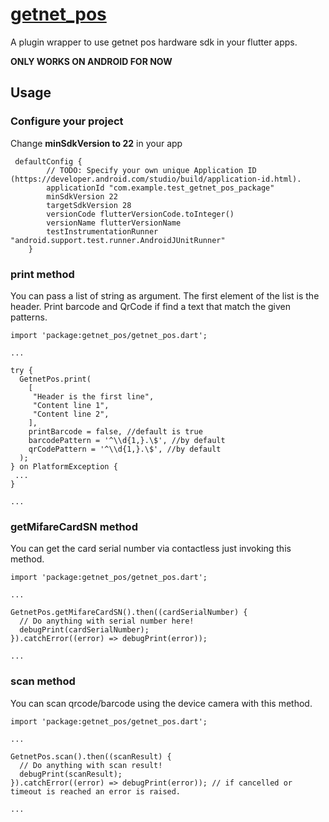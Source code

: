 # [getnet_pos](https://pub.dev/packages/getnet_pos)

A plugin wrapper to use getnet pos hardware sdk in your flutter apps.

**ONLY WORKS ON ANDROID FOR NOW**

## Usage

### Configure your project

Change **minSdkVersion to 22** in your app
```
 defaultConfig {
        // TODO: Specify your own unique Application ID (https://developer.android.com/studio/build/application-id.html).
        applicationId "com.example.test_getnet_pos_package"
        minSdkVersion 22
        targetSdkVersion 28
        versionCode flutterVersionCode.toInteger()
        versionName flutterVersionName
        testInstrumentationRunner "android.support.test.runner.AndroidJUnitRunner"
    }
``` 

### print method

You can pass a list of string as argument. The first element of the list
is the header. Print barcode and QrCode if find a text that match the given 
patterns.

```
import 'package:getnet_pos/getnet_pos.dart';

...

try {
  GetnetPos.print(
    [
     "Header is the first line",
     "Content line 1",
     "Content line 2",
    ],
    printBarcode = false, //default is true
    barcodePattern = '^\\d{1,}.\$', //by default
    qrCodePattern = '^\\d{1,}.\$', //by default
  );
} on PlatformException {
 ...
}

...
```

### getMifareCardSN method

You can get the card serial number via contactless just invoking this method.

```
import 'package:getnet_pos/getnet_pos.dart';

...

GetnetPos.getMifareCardSN().then((cardSerialNumber) {
  // Do anything with serial number here!
  debugPrint(cardSerialNumber);
}).catchError((error) => debugPrint(error));

...
```


### scan method

You can scan qrcode/barcode using the device camera with this method.

```
import 'package:getnet_pos/getnet_pos.dart';

...

GetnetPos.scan().then((scanResult) {
  // Do anything with scan result!
  debugPrint(scanResult);
}).catchError((error) => debugPrint(error)); // if cancelled or timeout is reached an error is raised.

...
```
